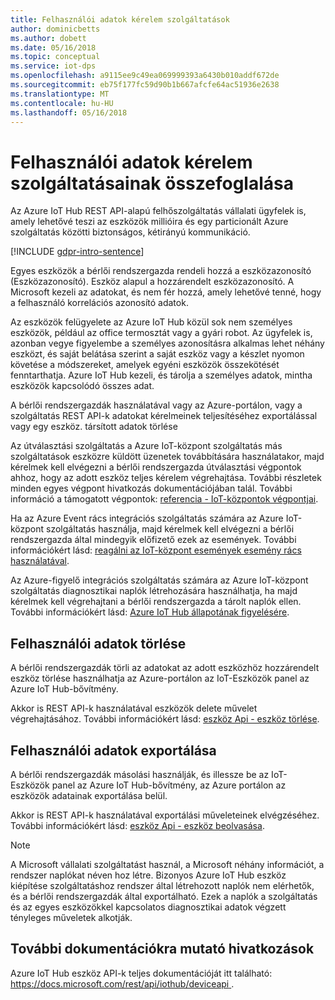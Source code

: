 ```yaml
---
title: Felhasználói adatok kérelem szolgáltatások
author: dominicbetts
ms.author: dobett
ms.date: 05/16/2018
ms.topic: conceptual
ms.service: iot-dps
ms.openlocfilehash: a9115ee9c49ea069999393a6430b010addf672de
ms.sourcegitcommit: eb75f177fc59d90b1b667afcfe64ac51936e2638
ms.translationtype: MT
ms.contentlocale: hu-HU
ms.lasthandoff: 05/16/2018
---
```

# <a name="summary-of-customer-data-request-features"></a>Felhasználói adatok kérelem szolgáltatásainak összefoglalása

Az Azure IoT Hub REST API-alapú felhőszolgáltatás vállalati ügyfelek is, amely lehetővé teszi az eszközök millióira és egy particionált Azure szolgáltatás közötti biztonságos, kétirányú kommunikáció.

[!INCLUDE [gdpr-intro-sentence](../../includes/gdpr-intro-sentence.md)]

Egyes eszközök a bérlői rendszergazda rendeli hozzá a eszközazonosító (Eszközazonosító). Eszköz alapul a hozzárendelt eszközazonosító. A Microsoft kezeli az adatokat, és nem fér hozzá, amely lehetővé tenné, hogy a felhasználó korrelációs azonosító adatok.

Az eszközök felügyelete az Azure IoT Hub közül sok nem személyes eszközök, például az office termosztát vagy a gyári robot. Az ügyfelek is, azonban vegye figyelembe a személyes azonosításra alkalmas lehet néhány eszközt, és saját belátása szerint a saját eszköz vagy a készlet nyomon követése a módszereket, amelyek egyéni eszközök összekötését fenntarthatja. Azure IoT Hub kezeli, és tárolja a személyes adatok, mintha eszközök kapcsolódó összes adat.

A bérlői rendszergazdák használatával vagy az Azure-portálon, vagy a szolgáltatás REST API-k adatokat kérelmeinek teljesítéséhez exportálással vagy egy eszköz. társított adatok törlése

Az útválasztási szolgáltatás a Azure IoT-központ szolgáltatás más szolgáltatások eszközre küldött üzenetek továbbítására használatakor, majd kérelmek kell elvégezni a bérlői rendszergazda útválasztási végpontok ahhoz, hogy az adott eszköz teljes kérelem végrehajtása. További részletek minden egyes végpont hivatkozás dokumentációjában talál. További információ a támogatott végpontok: [referencia - IoT-központok végpontjai](iot-hub-devguide-endpoints.md).

Ha az Azure Event rács integrációs szolgáltatás számára az Azure IoT-központ szolgáltatás használja, majd kérelmek kell elvégezni a bérlői rendszergazda által mindegyik előfizető ezek az események. További információkért lásd: [reagálni az IoT-központ események esemény rács használatával](iot-hub-event-grid.md).

Az Azure-figyelő integrációs szolgáltatás számára az Azure IoT-központ szolgáltatás diagnosztikai naplók létrehozására használhatja, ha majd kérelmek kell végrehajtani a bérlői rendszergazda a tárolt naplók ellen. További információkért lásd: [Azure IoT Hub állapotának figyelésére](iot-hub-monitor-resource-health.md).

## <a name="deleting-customer-data"></a>Felhasználói adatok törlése

A bérlői rendszergazdák törli az adatokat az adott eszközhöz hozzárendelt eszköz törlése használhatja az Azure-portálon az IoT-Eszközök panel az Azure IoT Hub-bővítmény.

Akkor is REST API-k használatával eszközök delete művelet végrehajtásához. További információkért lásd: [eszköz Api - eszköz törlése](https://docs.microsoft.com/rest/api/iothub/deviceapi/deletedevice).

## <a name="exporting-customer-data"></a>Felhasználói adatok exportálása

A bérlői rendszergazdák másolási használják, és illessze be az IoT-Eszközök panel az Azure IoT Hub-bővítmény, az Azure portálon az eszközök adatainak exportálása belül.

Akkor is REST API-k használatával exportálási műveleteinek elvégzéséhez. További információkért lásd: [eszköz Api - eszköz beolvasása](https://docs.microsoft.com/rest/api/iothub/deviceapi/getdevice).

> [!NOTE]
> A Microsoft vállalati szolgáltatást használ, a Microsoft néhány információt, a rendszer naplókat néven hoz létre. Bizonyos Azure IoT Hub eszköz kiépítése szolgáltatáshoz rendszer által létrehozott naplók nem elérhetők, és a bérlői rendszergazdák által exportálható. Ezek a naplók a szolgáltatás és az egyes eszközökkel kapcsolatos diagnosztikai adatok végzett tényleges műveletek alkotják.

## <a name="links-to-additional-documentation"></a>További dokumentációkra mutató hivatkozások

Azure IoT Hub eszköz API-k teljes dokumentációját itt található: [ https://docs.microsoft.com/rest/api/iothub/deviceapi ](https://docs.microsoft.com/rest/api/iothub/deviceapi).